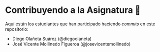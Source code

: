 # Contribuyendo a la Asignatura 🚀

Aquí están los estudiantes que han participado haciendo *commits* en este repositorio:

- Diego Olañeta Suárez (@diegoolaneta)
- José Vicente Mollinedo Figueroa (@josevicentemollinedo)
